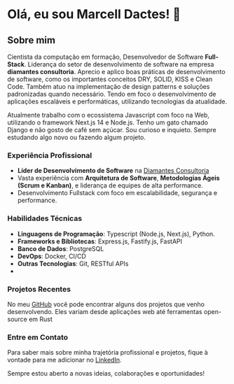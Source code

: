 # Olá, eu sou Marcell Dactes! 👋

## Sobre mim

Cientista da computação em formação, Desenvolvedor de Software **Full-Stack**. Liderança do setor de desenvolvimento de software na empresa **diamantes consultoria**. Aprecio e aplico boas práticas de desenvolvimento de software, como os importantes conceitos DRY, SOLID, KISS e Clean Code. Também atuo na implementação de design patterns e soluções padronizadas quando necessário. Tendo em foco o desenvolvimento de aplicações escaláveis e performáticas, utilizando tecnologias da atualidade.

Atualmente trabalho com o ecossistema Javascript com foco na Web, utilizando o framework Next.js 14 e Node.js. Tenho um gato chamado Django e não gosto de café sem açúcar. Sou curioso e inquieto. Sempre estudando algo novo ou fazendo algum projeto.

### Experiência Profissional

- **Líder de Desenvolvimento de Software** na [Diamantes Consultoria](https://grupodiamantes.com.br)
- Vasta experiência com **Arquitetura de Software**, **Metodologias Ágeis (Scrum e Kanban)**, e liderança de equipes de alta performance.
- Desenvolvimento Fullstack com foco em escalabilidade, segurança e performance.

### Habilidades Técnicas

- **Linguagens de Programação**: Typescript (Node.js, Next.js), Python.
- **Frameworks e Bibliotecas**: Express.js, Fastify.js, FastAPI
- **Banco de Dados**: PostgreSQL
- **DevOps**: Docker, CI/CD
- **Outras Tecnologias**: Git, RESTful APIs
- 
### Projetos Recentes

No meu [GitHub](https://github.com/dacmarcell) você pode encontrar alguns dos projetos que venho desenvolvendo. Eles variam desde aplicações web até ferramentas open-source em Rust

### Entre em Contato

Para saber mais sobre minha trajetória profissional e projetos, fique à vontade para me adicionar no [LinkedIn](https://www.linkedin.com/in/marcell-dactes/).

Sempre estou aberto a novas ideias, colaborações e oportunidades!

